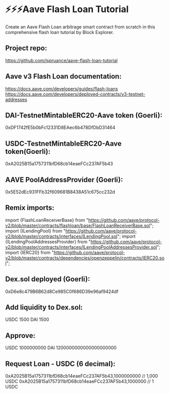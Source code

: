 # ⚡⚡⚡Aave Flash Loan Tutorial
Create an Aave Flash Loan arbitrage smart contract from scratch in this comprehensive flash loan tutorial by Block Explorer.

## Project repo:
https://github.com/jspruance/aave-flash-loan-tutorial

## Aave v3 Flash Loan documentation:
https://docs.aave.com/developers/guides/flash-loans
https://docs.aave.com/developers/deployed-contracts/v3-testnet-addresses

## DAI-TestnetMintableERC20-Aave token (Goerli):
0xDF1742fE5b0bFc12331D8EAec6b478DfDbD31464

## USDC-TestnetMintableERC20-Aave token(Goerli):
0xA2025B15a1757311bfD68cb14eaeFCc237AF5b43

## AAVE PoolAddressProvider (Goerli):
0x5E52dEc931FFb32f609681B8438A51c675cc232d

## Remix imports:
import {FlashLoanReceiverBase} from "https://github.com/aave/protocol-v2/blob/master/contracts/flashloan/base/FlashLoanReceiverBase.sol";
import {ILendingPool} from "https://github.com/aave/protocol-v2/blob/master/contracts/interfaces/ILendingPool.sol";
import {ILendingPoolAddressesProvider} from "https://github.com/aave/protocol-v2/blob/master/contracts/interfaces/ILendingPoolAddressesProvider.sol";
import {IERC20} from "https://github.com/aave/protocol-v2/blob/master/contracts/dependencies/openzeppelin/contracts/IERC20.sol";

## Dex.sol deployed (Goerli): 
0xD6e8c479B6B62d8Ce985C0f686D39e96af9424df

## Add liquidity to Dex.sol:
USDC 1500
DAI  1500

## Approve:
USDC 1000000000
DAI  1200000000000000000000

## Request Loan - USDC (6 decimal):
0xA2025B15a1757311bfD68cb14eaeFCc237AF5b43,1000000000 // 1,000 USDC
0xA2025B15a1757311bfD68cb14eaeFCc237AF5b43,1000000   // 1 USDC
